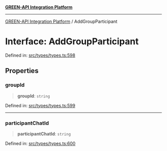 [**GREEN-API Integration Platform**](../README.md)

***

[GREEN-API Integration Platform](../globals.md) / AddGroupParticipant

# Interface: AddGroupParticipant

Defined in: [src/types/types.ts:598](https://github.com/green-api/greenapi-integration/blob/20ab1c18eae4ff2cd48cede03d005dd7127abc0b/src/types/types.ts#L598)

## Properties

### groupId

> **groupId**: `string`

Defined in: [src/types/types.ts:599](https://github.com/green-api/greenapi-integration/blob/20ab1c18eae4ff2cd48cede03d005dd7127abc0b/src/types/types.ts#L599)

***

### participantChatId

> **participantChatId**: `string`

Defined in: [src/types/types.ts:600](https://github.com/green-api/greenapi-integration/blob/20ab1c18eae4ff2cd48cede03d005dd7127abc0b/src/types/types.ts#L600)
